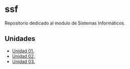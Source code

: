 # ssf
Repositorio dedicado al modulo de Sistemas Informáticos.

## Unidades

- [Unidad 01.](unidad-01)
- [Unidad 02.](unidad-02)
- [Unidad 03.](unidad-03)